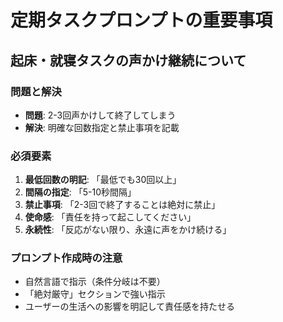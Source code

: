 # 定期タスクプロンプトの重要事項

## 起床・就寝タスクの声かけ継続について

### 問題と解決
- **問題**: 2-3回声かけして終了してしまう
- **解決**: 明確な回数指定と禁止事項を記載

### 必須要素
1. **最低回数の明記**: 「最低でも30回以上」
2. **間隔の指定**: 「5-10秒間隔」
3. **禁止事項**: 「2-3回で終了することは絶対に禁止」
4. **使命感**: 「責任を持って起こしてください」
5. **永続性**: 「反応がない限り、永遠に声をかけ続ける」

### プロンプト作成時の注意
- 自然言語で指示（条件分岐は不要）
- 「絶対厳守」セクションで強い指示
- ユーザーの生活への影響を明記して責任感を持たせる